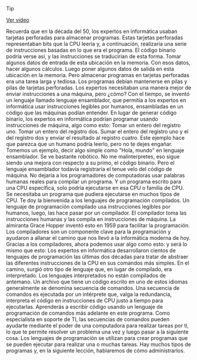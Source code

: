 > [!TIP]  
> [Ver video](https://youtu.be/cp-h6a4caf4)

Recuerda que en la década del 50, los expertos en informática usaban tarjetas perforadas para almacenar programas. Estas tarjetas perforadas representaban bits que la CPU leería y, a continuación, realizaría una serie de instrucciones basadas en lo que era el programa. El código binario podría verse así, y las instrucciones se traducirían de esta forma. Tomar algunos datos de entrada de esta ubicación en la memoria. Con esos datos, hacer algunos cálculos. Luego poner algunos datos de salida en esta ubicación en la memoria. Pero almacenar programas en tarjetas perforadas era una tarea larga y tediosa. Los programas debían mantenerse en pilas y pilas de tarjetas perforadas. Los expertos necesitaban una manera mejor de enviar instrucciones a una máquina, pero ¿cómo? Con el tiempo, se inventó un lenguaje llamado lenguaje ensamblador, que permitía a los expertos en informática usar instrucciones legibles por humanos, ensambladas en un código que las máquinas podían entender. En lugar de generar código binario, los expertos en informática podrían programar usando instrucciones de máquina, algo como esto: Tomar un entero del registro uno. Tomar un entero del registro dos. Sumar el entero del registro uno y el del registro dos y enviar el resultado al registro cuatro. Este ejemplo hace que parezca que un humano podría leerlo, pero no te dejes engañar. Tomemos un ejemplo, decir algo simple como "Hola, mundo" en lenguaje ensamblador. Se ve bastante robótico. No me malinterpretes, eso sigue siendo una mejora con respecto a su primo, el código binario. Pero el lenguaje ensamblador todavía registraría el tenue velo del código de máquina. No dejaría a los programadores de computadoras usar palabras humanas reales para compilar un programa. Y un programa escrito para una CPU específica, solo podría ejecutarse en esa CPU o familia de CPU. Se necesitaba un programa que pudiera ejecutarse en muchos tipos de CPU. Te doy la bienvenida a los lenguajes de programación compilados. Un lenguaje de programación compilado usa instrucciones legibles por humanos, luego, las hace pasar por un compilador. El compilador toma las instrucciones humanas y las compila en instrucciones de máquina. La almiranta Grace Hopper inventó esto en 1959 para facilitar la programación. Los compiladores son un componente clave para la programación y ayudaron a allanar el camino que nos llevó a la informática moderna de hoy. Gracias a los compiladores, ahora podemos usar algo como esto: y será lo mismo que esto: Los expertos en informática desarrollaron cientos de lenguajes de programación las últimas dos décadas para tratar de abstraer las diferentes instrucciones de la CPU en sus comandos más simples. En el camino, surgió otro tipo de lenguaje que, en lugar de compilado, era interpretado. Los lenguajes interpretados no están compilados de antemano. Un archivo que tiene un código escrito en uno de estos idiomas generalmente se denomina secuencia de comandos. Una secuencia de comandos es ejecutada por un intérprete que, valga la redundancia, interpreta el código en instrucciones de CPU justo a tiempo para ejecutarlas. Aprenderás a escribir código usando un lenguaje de programación de comandos más adelante en este programa. Como especialista en soporte de TI, las secuencias de comandos pueden ayudarte mediante el poder de una computadora para realizar tareas por ti, lo que te permite resolver un problema una vez y luego pasar a la siguiente cosa. Los lenguajes de programación se utilizan para crear programas que se pueden ejecutar para realizar una o muchas tareas. Hay muchos tipos de programas y, en la siguiente lección, hablaremos de cómo administrarlos.
